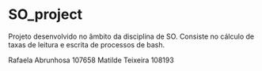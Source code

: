 # SO_project

Projeto desenvolvido no âmbito da disciplina de SO. Consiste no cálculo de taxas de leitura e escrita de processos de bash.

Rafaela Abrunhosa 107658 Matilde Teixeira 108193
